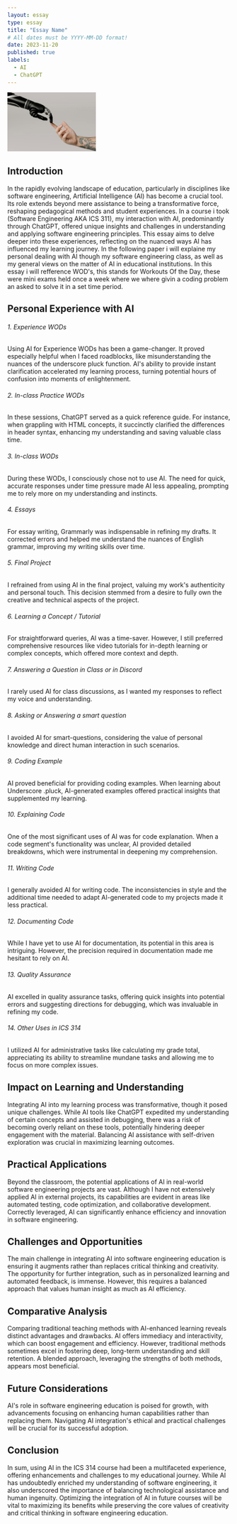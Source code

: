 ```yaml
---
layout: essay
type: essay
title: "Essay Name"
# All dates must be YYYY-MM-DD format!
date: 2023-11-20
published: true
labels:
  - AI
  - ChatGPT
---
```


<img width="200px" class="rounded float-start pe-4" src="../img/AI.jpg">

## Introduction
  In the rapidly evolving landscape of education, particularly in disciplines like software engineering, Artificial Intelligence (AI) has become a crucial tool. Its role extends beyond mere assistance to being a transformative force, reshaping pedagogical methods and student experiences. In a course i took (Software Engineering AKA ICS 311), my interaction with AI, predominantly through ChatGPT,  offered unique insights and challenges in understanding and applying software engineering principles. This essay aims to delve deeper into these experiences, reflecting on the nuanced ways AI has influenced my learning journey. In the following paper i will explaine my personal dealing with AI though my software engineering class, as well as my general views on the matter of AI in educational institutions. In this essay i will refference WOD's, this stands for Workouts Of the Day, these were mini exams held once a week where we where givin a coding problem an asked to solve it in a set time period. 


## Personal Experience with AI
###### 1. Experience WODs
  Using AI for Experience WODs has been a game-changer. It proved especially helpful when I faced roadblocks, like misunderstanding the nuances of the underscore pluck function. AI's ability to provide instant clarification accelerated my learning process, turning potential hours of confusion into moments of enlightenment.
###### 2. In-class Practice WODs
  In these sessions, ChatGPT served as a quick reference guide. For instance, when grappling with HTML concepts, it succinctly clarified the differences in header syntax, enhancing my understanding and saving valuable class time.
###### 3. In-class WODs
  During these WODs, I consciously chose not to use AI. The need for quick, accurate responses under time pressure made AI less appealing, prompting me to rely more on my understanding and instincts.
###### 4. Essays
  For essay writing, Grammarly was indispensable in refining my drafts. It corrected errors and helped me understand the nuances of English grammar, improving my writing skills over time.
###### 5. Final Project
  I refrained from using AI in the final project, valuing my work's authenticity and personal touch. This decision stemmed from a desire to fully own the creative and technical aspects of the project.
###### 6. Learning a Concept / Tutorial
  For straightforward queries, AI was a time-saver. However, I still preferred comprehensive resources like video tutorials for in-depth learning or complex concepts, which offered more context and depth.
###### 7. Answering a Question in Class or in Discord
  I rarely used AI for class discussions, as I wanted my responses to reflect my voice and understanding.
###### 8. Asking or Answering a smart question
  I avoided AI for smart-questions, considering the value of personal knowledge and direct human interaction in such scenarios.
###### 9. Coding Example
  AI proved beneficial for providing coding examples. When learning about Underscore .pluck, AI-generated examples offered practical insights that supplemented my learning.
###### 10. Explaining Code
  One of the most significant uses of AI was for code explanation. When a code segment's functionality was unclear, AI provided detailed breakdowns, which were instrumental in deepening my comprehension.
###### 11. Writing Code
  I generally avoided AI for writing code. The inconsistencies in style and the additional time needed to adapt AI-generated code to my projects made it less practical.
###### 12. Documenting Code
  While I have yet to use AI for documentation, its potential in this area is intriguing. However, the precision required in documentation made me hesitant to rely on AI.
###### 13. Quality Assurance
  AI excelled in quality assurance tasks, offering quick insights into potential errors and suggesting directions for debugging, which was invaluable in refining my code.
###### 14. Other Uses in ICS 314
  I utilized AI for administrative tasks like calculating my grade total, appreciating its ability to streamline mundane tasks and allowing me to focus on more complex issues.

## Impact on Learning and Understanding

  Integrating AI into my learning process was transformative, though it posed unique challenges. While AI tools like ChatGPT expedited my understanding of certain concepts and assisted in debugging, there was a risk of becoming overly reliant on these tools, potentially hindering deeper engagement with the material. Balancing AI assistance with self-driven exploration was crucial in maximizing learning outcomes.

## Practical Applications

  Beyond the classroom, the potential applications of AI in real-world software engineering projects are vast. Although I have not extensively applied AI in external projects, its capabilities are evident in areas like automated testing, code optimization, and collaborative development. Correctly leveraged, AI can significantly enhance efficiency and innovation in software engineering.

## Challenges and Opportunities

  The main challenge in integrating AI into software engineering education is ensuring it augments rather than replaces critical thinking and creativity. The opportunity for further integration, such as in personalized learning and automated feedback, is immense. However, this requires a balanced approach that values human insight as much as AI efficiency.

## Comparative Analysis

  Comparing traditional teaching methods with AI-enhanced learning reveals distinct advantages and drawbacks. AI offers immediacy and interactivity, which can boost engagement and efficiency. However, traditional methods sometimes excel in fostering deep, long-term understanding and skill retention. A blended approach, leveraging the strengths of both methods, appears most beneficial.

## Future Considerations

  AI's role in software engineering education is poised for growth, with advancements focusing on enhancing human capabilities rather than replacing them. Navigating AI integration's ethical and practical challenges will be crucial for its successful adoption.

## Conclusion

  In sum, using AI in the ICS 314 course had been a multifaceted experience, offering enhancements and challenges to my educational journey. While AI has undoubtedly enriched my understanding of software engineering, it also underscored the importance of balancing technological assistance and human ingenuity. Optimizing the integration of AI in future courses will be vital to maximizing its benefits while preserving the core values of creativity and critical thinking in software engineering education.
